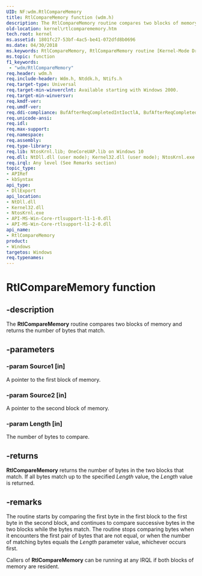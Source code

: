 ```yaml
---
UID: NF:wdm.RtlCompareMemory
title: RtlCompareMemory function (wdm.h)
description: The RtlCompareMemory routine compares two blocks of memory and returns the number of bytes that match.
old-location: kernel\rtlcomparememory.htm
tech.root: kernel
ms.assetid: 1801fc27-53bf-4ac5-be41-072dfd8b0696
ms.date: 04/30/2018
ms.keywords: RtlCompareMemory, RtlCompareMemory routine [Kernel-Mode Driver Architecture], k109_3deee1b7-0b3a-4d24-8c0f-5e428d051a02.xml, kernel.rtlcomparememory, wdm/RtlCompareMemory
ms.topic: function
f1_keywords:
 - "wdm/RtlCompareMemory"
req.header: wdm.h
req.include-header: Wdm.h, Ntddk.h, Ntifs.h
req.target-type: Universal
req.target-min-winverclnt: Available starting with Windows 2000.
req.target-min-winversvr: 
req.kmdf-ver: 
req.umdf-ver: 
req.ddi-compliance: BufAfterReqCompletedIntIoctlA, BufAfterReqCompletedIoctlA, BufAfterReqCompletedReadA, BufAfterReqCompletedWriteA
req.unicode-ansi: 
req.idl: 
req.max-support: 
req.namespace: 
req.assembly: 
req.type-library: 
req.lib: NtosKrnl.lib; OneCoreUAP.lib on Windows 10
req.dll: NtDll.dll (user mode); Kernel32.dll (user mode); NtosKrnl.exe (kernel mode)
req.irql: Any level (See Remarks section)
topic_type:
- APIRef
- kbSyntax
api_type:
- DllExport
api_location:
- NtDll.dll
- Kernel32.dll
- NtosKrnl.exe
- API-MS-Win-Core-rtlsupport-l1-1-0.dll
- API-MS-Win-Core-rtlsupport-l1-2-0.dll
api_name:
- RtlCompareMemory
product:
- Windows
targetos: Windows
req.typenames: 
---
```


# RtlCompareMemory function


## -description


The <b>RtlCompareMemory</b> routine compares two blocks of memory and returns the number of bytes that match.


## -parameters




### -param Source1 [in]

A pointer to the first block of memory.


### -param Source2 [in]

A pointer to the second block of memory.


### -param Length [in]

The number of bytes to compare.


## -returns



<b>RtlCompareMemory</b> returns the number of bytes in the two blocks that match. If all bytes match up to the specified <i>Length</i> value, the <i>Length</i> value is returned.




## -remarks



The routine starts by comparing the first byte in the first block to the first byte in the second block, and continues to compare successive bytes in the two blocks while the bytes match. The routine stops comparing bytes when it encounters the first pair of bytes that are not equal, or when the number of matching bytes equals the <i>Length</i> parameter value, whichever occurs first.

Callers of <b>RtlCompareMemory</b> can be running at any IRQL if both blocks of memory are resident.



